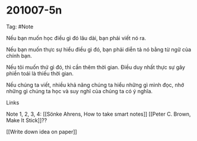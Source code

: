 # 201007-5n

Tag: #Note

Nếu bạn muốn học điều gì đó lâu dài, bạn phải viết nó ra.

Nếu bạn muốn thực sự hiểu điều gì đó, bạn phải diễn tả nó bằng từ ngữ của chính bạn.

Nếu tôi muốn thứ gì đó, thì cần thêm thời gian. Điều duy nhất thực sự gây phiền toái là thiếu thời gian.

Nếu chúng ta viết, nhiều khả năng chúng ta hiểu những gì mình đọc, nhớ những gì chúng ta học và suy nghĩ của chúng ta có ý nghĩa.

Links

Note 1, 2, 3, 4: [[Sönke Ahrens, How to take smart notes]] [[Peter C. Brown, Make It Stick]]??

[[Write down idea on paper]]